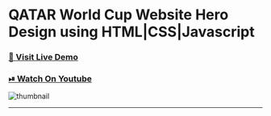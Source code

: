 # QATAR World Cup Website Hero Design using HTML|CSS|Javascript

### [🔗 Visit Live Demo](https://qatar-world-cup.codsfli.com/)

### [⏯ Watch On Youtube]()

![thumbnail]()

---
